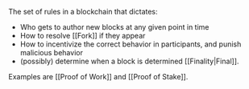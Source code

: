 The set of rules in a blockchain that dictates:
- Who gets to author new blocks at any given point in time
- How to resolve [[Fork]] if they appear 
- How to incentivize the correct behavior in participants, and punish malicious behavior
- (possibly) determine when a block is determined [[Finality|Final]].

Examples are [[Proof of Work]] and [[Proof of Stake]]. 